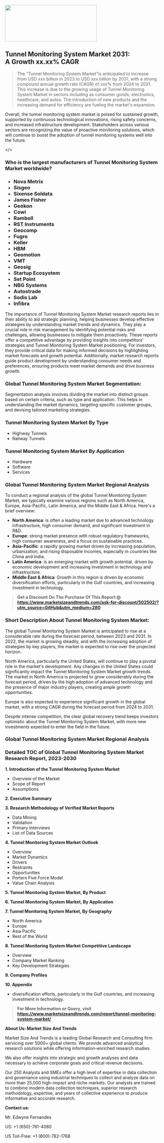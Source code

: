 <img src="https://100x100musica.es/wp-content/uploads/2024/12/Verified-Market-Reports-4-300x120.jpg" alt="" width="300" height="120" class="alignnone size-medium wp-image-100382" /><h2>Tunnel Monitoring System Market 2031: A&nbsp;Growth&nbsp;xx.xx% CAGR</h2><blockquote id="" class="">The "Tunnel Monitoring System Market"is anticipated to increase from USD xxx billion in 2023 to USD xxx billion by 2031, with a strong compound annual growth rate (CAGR) of xxx% from 2024 to 2031. This increase is due to the growing usage of Tunnel Monitoring System Market in sectors including as consumer goods, electronics, healthcare, and autos. The introduction of new products and the increasing demand for efficiency are fueling the market's expansion.</blockquote><p> <p>Overall, the tunnel monitoring system market is poised for sustained growth, supported by continuous technological innovations, rising safety concerns, and increased infrastructure development. Stakeholders across various sectors are recognizing the value of proactive monitoring solutions, which will continue to boost the adoption of tunnel monitoring systems well into the future.</p></body></></p><h3 id="" class="">Who is the largest manufacturers of&nbsp;Tunnel Monitoring System Market worldwide?</h3><h3 class=""><p><ul><li>Nova Metrix </li><li> Sisgeo </li><li> Sixense Soldata </li><li> James Fisher </li><li> Geokon </li><li> Cowi </li><li> Ramboll </li><li> RST Instruments </li><li> Geocomp </li><li> Fugro </li><li> Keller </li><li> HBM </li><li> Geomotion </li><li> VMT </li><li> Geosig </li><li> Startup Ecosystem </li><li> Set Point </li><li> NBG Systems </li><li> Autostrade </li><li> Sodis Lab </li><li> Infibra</li></ul></p></h3><p id="ember58" class="ember-view reader-text-block__paragraph">The importance of&nbsp;Tunnel Monitoring System Market research reports lies in their ability to aid strategic planning, helping businesses develop effective strategies by understanding market trends and dynamics. They play a crucial role in risk management by identifying potential risks and challenges, allowing businesses to mitigate them proactively. These reports offer a competitive advantage by providing insights into competitors' strategies and Tunnel Monitoring System Market positioning. For investors, they provide critical data for making informed decisions by highlighting market forecasts and growth potential. Additionally, market research reports guide product development by understanding consumer needs and preferences, ensuring products meet market demands and drive business growth.</p><h3 id="" class="">Global&nbsp;Tunnel Monitoring System Market Segmentation:</h3><p id="" class="">Segmentation analysis involves dividing the market into distinct groups based on certain criteria, such as type and application. This helps in understanding the market dynamics, targeting specific customer groups, and devising tailored marketing strategies.</p><h3 id="" class="">Tunnel Monitoring System Market&nbsp;By Type</h3><p><p><ul><li>Highway Tunnels </li><li> Railway Tunnels</p></li></ul></p></p><h3 id="" class="">Tunnel Monitoring System Market&nbsp;By Application</h3><p class=""><p><ul><li>Hardware </li><li> Software </li><li> Services</li></ul></p></p><h3 id="" class="">Global Tunnel Monitoring System Market Regional Analysis</h3><p id="" class="">To conduct a regional analysis of the global Tunnel Monitoring System Market, we typically examine various regions such as North America, Europe, Asia-Pacific, Latin America, and the Middle East &amp; Africa. Here's a brief overview:</p><ul><li><strong>North America</strong>: is often a leading market due to advanced technology infrastructure, high consumer demand, and significant investment in R&amp;D.</li><li><strong>Europe</strong>: strong market presence with robust regulatory frameworks, high consumer awareness, and a focus on sustainable practices.</li><li><strong>Asia-Pacific</strong>: a rapidly growing market driven by increasing population, urbanization, and rising disposable incomes, especially in countries like China and India.</li><li><strong>Latin America</strong>: is an emerging market with growth potential, driven by economic development and increasing investment in technology and infrastructure.</li><li><strong>Middle East &amp; Africa</strong>: Growth in this region is driven by economic diversification efforts, particularly in the Gulf countries, and increasing investment in technology.</li></ul><blockquote id="" class=""><strong>Get a Discount On The Purchase Of This Report @ <a href="https://www.marketsizeandtrends.com/download-sample/502502/?utm_source=GitHub&utm_medium=280" target="_blank">https://www.marketsizeandtrends.com/ask-for-discount/502502/?utm_source=GitHub&utm_medium=280</a></strong></blockquote><h3>Short Description About Tunnel Monitoring System Market:</h3><p id="ember58" class="ember-view reader-text-block__paragraph">The global&nbsp;Tunnel Monitoring System Market&nbsp;is anticipated to rise at a considerable rate during the forecast period, between 2023 and 2031. In 2022, the market is growing steadily, and with the increasing adoption of strategies by key players, the market is expected to rise over the projected horizon.</p><p id="ember59" class="ember-view reader-text-block__paragraph">North America, particularly the United States, will continue to play a pivotal role in the market's development. Any changes in the United States could significantly impact the&nbsp;Tunnel Monitoring System Market&nbsp;growth trends. The market in North America is projected to grow considerably during the forecast period, driven by the high adoption of advanced technology and the presence of major industry players, creating ample growth opportunities.</p><p id="ember60" class="ember-view reader-text-block__paragraph">Europe is also expected to experience significant growth in the global market, with a strong CAGR during the forecast period from 2024 to 2031.</p><p id="ember61" class="ember-view reader-text-block__paragraph">Despite intense competition, the clear global recovery trend keeps investors optimistic about the&nbsp;Tunnel Monitoring System Market, with more new investments expected to enter the field in the future.</p><h3 id="" class="">Global Tunnel Monitoring System Market Regional Analysis</h3><h3 id="" class="">Detailed TOC of Global Tunnel Monitoring System Market Research Report, 2023-2030</h3><p id="" class=""><strong>1. Introduction of the Tunnel Monitoring System Market</strong></p><ul><li>Overview of the Market</li><li>Scope of Report</li><li>Assumptions</li></ul><p id="" class=""><strong>2. Executive Summary</strong></p><p id="" class=""><strong>3. Research Methodology of Verified Market Reports</strong></p><ul><li>Data Mining</li><li>Validation</li><li>Primary Interviews</li><li>List of Data Sources</li></ul><p id="" class=""><strong>4. Tunnel Monitoring System Market Outlook</strong></p><ul><li>Overview</li><li>Market Dynamics</li><li>Drivers</li><li>Restraints</li><li>Opportunities</li><li>Porters Five Force Model</li><li>Value Chain Analysis</li></ul><p id="" class=""><strong>5. Tunnel Monitoring System Market, By Product</strong></p><p id="" class=""><strong>6. Tunnel Monitoring System Market, By Application</strong></p><p id="" class=""><strong>7. Tunnel Monitoring System Market, By Geography</strong></p><ul><li>North America</li><li>Europe</li><li>Asia Pacific</li><li>Rest of the World</li></ul><p id="" class=""><strong>8. Tunnel Monitoring System Market Competitive Landscape</strong></p><ul><li>Overview</li><li>Company Market Ranking</li><li>Key Development Strategies</li></ul><p id="" class=""><strong>9. Company Profiles</strong></p><p id="" class=""><strong>10. Appendix</strong></p><ul><li>diversification efforts, particularly in the Gulf countries, and increasing investment in technology.</li></ul><blockquote id="" class=""><strong>For More Information or Query, visit <strong><strong><a href="https://www.marketsizeandtrends.com/report/tunnel-monitoring-system-market/" target="_blank">https://www.marketsizeandtrends.com/report/tunnel-monitoring-system-market/</a></strong></strong></strong></blockquote><p id="" class=""><strong>About Us: Market Size And Trends</strong></p><p id="" class="">Market Size And Trends is a leading Global Research and Consulting firm servicing over 5000+ global clients. We provide advanced analytical research solutions while offering information-enriched research studies.</p><p id="" class="">We also offer insights into strategic and growth analyses and data necessary to achieve corporate goals and critical revenue decisions.</p><p id="" class="">Our 250 Analysts and SMEs offer a high level of expertise in data collection and governance using industrial techniques to collect and analyze data on more than 25,000 high-impact and niche markets. Our analysts are trained to combine modern data collection techniques, superior research methodology, expertise, and years of collective experience to produce informative and accurate research.</p><p id="" class=""><strong>Contact us:</strong></p><p id="" class="">Mr. Edwyne Fernandes</p><p id="" class="">US: +1 (650)-781-4080</p><p id="" class="">US Toll-Free: +1 (800)-782-1768</p>
